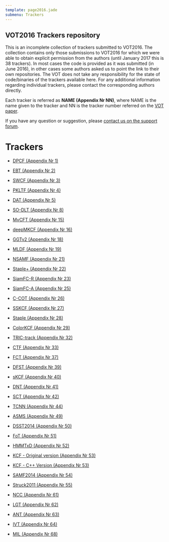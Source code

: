 ```yaml
---
template: page2016.jade
submenu: Trackers
---
```


## VOT2016 Trackers repository

This is an incomplete collection of trackers submitted to VOT2016.
The collection contains only those submissions to VOT2016 for which we were able to obtain explicit permission from the authors (until January 2017 this is 38 trackers).
In most cases the code is provided as it was submitted (in June 2016), in other cases some authors asked us to point the link to their own repositories.
The VOT does not take any responsibility for the state of code/binaries of the trackers available here.
For any additional information regarding individual trackers, please contact the corresponding authors directly.

Each tracker is referred as **NAME (Appendix Nr NN)**, where NAME is the name given to the tracker and NN is the tracker number referred on the [VOT paper](http://votchallenge.net/vot2016/download/vot_2016_paper.pdf).

If you have any question or suggestion, please <a href="https://groups.google.com/forum/?hl=en#!forum/votchallenge-help"> contact us on the support forum</a>.

# Trackers

-   [DPCF (Appendix Nr 1)](http://data.votchallenge.net/vot2016/trackers/01_DPCF.zip)

-   [EBT (Appendix Nr 2)](http://data.votchallenge.net/vot2016/trackers/02_EBT.zip)

-   [SWCF (Appendix Nr 3)](http://data.votchallenge.net/vot2016/trackers/03_SWCF.zip)

-   [PKLTF (Appendix Nr 4)](http://data.votchallenge.net/vot2016/trackers/04_PKLTF.zip)

-   [DAT (Appendix Nr 5)](https://www.tugraz.at/institute/icg/research/team-bischof/lrs/downloads/dat)

-   [SO-DLT (Appendix Nr 8)](http://data.votchallenge.net/vot2016/trackers/08_SO-DLT.zip)

-   [MvCFT (Appendix Nr 15)](http://data.votchallenge.net/vot2016/trackers/15_MvCFT.zip)

-   [deepMKCF (Appendix Nr 16)](http://data.votchallenge.net/vot2016/trackers/16_deepMKCF.zip)

-   [GGTv2 (Appendix Nr 18)](http://data.votchallenge.net/vot2016/trackers/18_GGTv2.zip)

-   [MLDF (Appendix Nr 19)](http://data.votchallenge.net/vot2016/trackers/19_MLDF.zip)

-   [NSAMF (Appendix Nr 21)](http://data.votchallenge.net/vot2016/trackers/21_NSAMF.zip)

-   [Staple+ (Appendix Nr 22)](http://data.votchallenge.net/vot2016/trackers/22_StaplePlus.zip)

-   [SiamFC-R (Appendix Nr 23)](https://github.com/bertinetto/siamese-fc)

-   [SiamFC-A (Appendix Nr 25)](https://github.com/bertinetto/siamese-fc)

-   [C-COT (Appendix Nr 26)](https://github.com/martin-danelljan/Continuous-ConvOp)

-   [SSKCF (Appendix Nr 27)](http://data.votchallenge.net/vot2016/trackers/27_SSKCF.zip)

-   [Staple (Appendix Nr 28)](https://github.com/bertinetto/staple)

-   [ColorKCF (Appendix Nr 29)](https://github.com/psenna/KF-EBT)

-   [TRIC-track (Appendix Nr 32)](http://data.votchallenge.net/vot2016/trackers/32_TRIC-track.zip)

-   [CTF (Appendix Nr 33)](http://data.votchallenge.net/vot2016/trackers/33_CTF.zip)

-   [FCT (Appendix Nr 37)](http://data.votchallenge.net/vot2016/trackers/37_FCT.zip)

-   [DFST (Appendix Nr 39)](http://data.votchallenge.net/vot2016/trackers/39_DFST.zip)

-   [sKCF (Appendix Nr 40)](https://github.com/asolis/vivaTracker/wiki)

-   [DNT (Appendix Nr 41)](http://data.votchallenge.net/vot2016/trackers/41_DNT.zip)

-   [SCT (Appendix Nr 42)](https://sites.google.com/site/jwchoivision/home/sct)

-   [TCNN (Appendix Nr 44)](http://data.votchallenge.net/vot2016/trackers/44_TCNN.zip)

-   [ASMS (Appendix Nr 49)](https://github.com/vojirt/asms)

-   [DSST2014 (Appendix Nr 50)](https://github.com/gnebehay/DSST)

-   [FoT (Appendix Nr 51)](http://data.votchallenge.net/vot2016/trackers/51_FoT.zip)

-   [HMMTxD (Appendix Nr 52)](http://data.votchallenge.net/vot2016/trackers/52_HMMTxD.zip)

-   [KCF - Original version (Appendix Nr 53)](http://www.robots.ox.ac.uk/~joao/circulant/)
-   [KCF - C++ Version (Appendix Nr 53)](https://github.com/vojirt/kcf)

-   [SAMF2014 (Appendix Nr 54)](https://github.com/ihpdep/samf)

-   [Struck2011 (Appendix Nr 55)](https://github.com/samhare/struck)

-   [NCC (Appendix Nr 61)](https://github.com/votchallenge/vot-toolkit)

-   [LGT (Appendix Nr 62)](https://github.com/lukacu/visual-tracking-matlab)

-   [ANT (Appendix Nr 63)](https://github.com/lukacu/visual-tracking-matlab)

-   [IVT (Appendix Nr 64)](https://github.com/lukacu/visual-tracking-matlab)

-   [MIL (Appendix Nr 68)](https://github.com/lukacu/mil)
